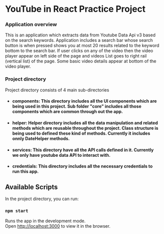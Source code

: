 # YouTube in React Practice Project
### Application overview
This is an application which extracts data from Youtube Data Api v3 based on the search keywords.
Application includes a search bar whose search button is when pressed shows you at most 20 results related to the keyword bottom to the search bar. 
If user clicks on any of the video then the video player appear on left side of the page and videos List goes to right rail (vertical list) of the page.
Some basic video details appear at bottom of the video player.

### Project directory
Project directory consists of 4 main sub-directories
* #### components: This directory includes all the UI components which are being used in this project. Sub folder "core" includes all those components which are common through out the app.
* #### helper: Helper directory includes all the data manipulation and related methods which are reusable throughout the project. Class structure is being used to defined these kind of methods. Currently it includes onnly DateHelper methods.
* #### services: This directory have all the API calls defined in it. Currently we only have youtube data API to interact with.
* #### credentials: This directory includes all the necessary credentials to run this app.

## Available Scripts

In the project directory, you can run:

### `npm start`

Runs the app in the development mode.<br />
Open [http://localhost:3000](http://localhost:3000) to view it in the browser.